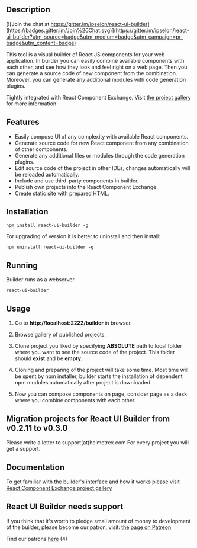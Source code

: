 Description
-----------

[![Join the chat at https://gitter.im/ipselon/react-ui-builder](https://badges.gitter.im/Join%20Chat.svg)](https://gitter.im/ipselon/react-ui-builder?utm_source=badge&utm_medium=badge&utm_campaign=pr-badge&utm_content=badge)

This tool is a visual builder of React JS components for your web application. 
In builder you can easily combine available components with each other, and see how they look and feel right on a web page.
Then you can generate a source code of new component from the combination. 
Moreover, you can generate any additional modules with code generation plugins.
 
Tightly integrated with React Component Exchange. Visit [the project gallery](http://helmetrex.com/Gallery.html) for more information.

Features
--------
* Easily compose UI of any complexity with available React components.
* Generate source code for new React component from any combination of other components.
* Generate any additional files or modules through the code generation plugins.
* Edit source code of the project in other IDEs, changes automatically will be reloaded automatically.
* Include and use third-party components in builder.
* Publish own projects into the React Component Exchange.
* Create static site with prepared HTML.

Installation
------------

    npm install react-ui-builder -g
    
For upgrading of version it is better to uninstall and then install:
 
    npm uninstall react-ui-builder -g


Running
-------

Builder runs as a webserver.

    react-ui-builder

Usage
-----

  1. Go to **http://localhost:2222/builder** in browser. 

  2. Browse gallery of published projects.

  3. Clone project you liked by specifying __ABSOLUTE__ path to local folder where you want to see the source code of the project. This folder should __exist__ and be __empty__.

  4. Cloning and preparing of the project will take some time. 
Most time will be spent by npm installer, builder starts the installation of dependent npm modules automatically after project is downloaded.

  5. Now you can compose components on page, consider page as a desk where you combine components with each other. 


Migration projects for React UI Builder from v0.2.11 to v0.3.0
----------------------------------------------------------
Please write a letter to support(at)helmetrex.com
For every project you will get a support.


Documentation
-------------

To get familiar with the builder's interface and how it works please visit [React Component Exchange project gallery](http://helmetrex.com/Gallery.html)

React UI Builder needs support
------------------------------
If you think that it's worth to pledge small amount of money to development of the builder,
please become our patron, visit: [the page on Patreon](https://www.patreon.com/ipselon?ty=h)

Find our patrons [here](https://github.com/ipselon/react-ui-builder/blob/master/PATRONS.md) (4)

